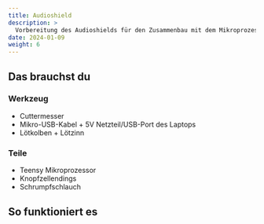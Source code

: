 ```yaml
---
title: Audioshield
description: >
  Vorbereitung des Audioshields für den Zusammenbau mit dem Mikroprozessor 
date: 2024-01-09
weight: 6
---
```

## Das brauchst du

<div class="row">
    <div class="col-md-6">
       <h3>Werkzeug</h3>
       <ul>
       <li>Cuttermesser</li>
       <li>Mikro-USB-Kabel + 5V Netzteil/USB-Port des Laptops</li>
       <li>Lötkolben + Lötzinn</li>
       </ul>
</div>
    <div class="col-md-6">
<h3>Teile</h3>
<ul>
       <li>Teensy Mikroprozessor</li>
        <li>Knopfzellendings</li>
        <li>Schrumpfschlauch</li>
       </ul> 
       </div>
</div>

## So funktioniert es 